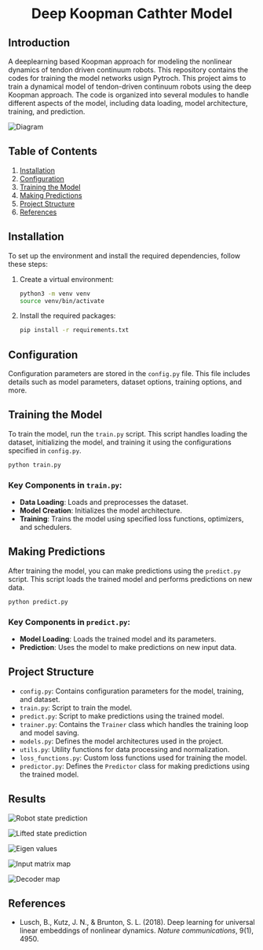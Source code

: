 <div align="center">

# Deep Koopman Cathter Model

</div>

## Introduction
A deeplearning based Koopman approach for modeling the nonlinear dynamics of tendon driven continuum robots.
This repository contains the codes for training the model networks usign Pytroch.
This project aims to train a dynamical model of tendon-driven continuum robots using the deep Koopman approach. The code is organized into several modules to handle different aspects of the model, including data loading, model architecture, training, and prediction.

![Diagram](./figures/Diagram.png)

## Table of Contents

1. [Installation](#installation)
2. [Configuration](#configuration)
3. [Training the Model](#training-the-model)
4. [Making Predictions](#making-predictions)
5. [Project Structure](#project-structure)
6. [References](#references)


## Installation

To set up the environment and install the required dependencies, follow these steps:

1. Create a virtual environment:
    ```bash
    python3 -m venv venv
    source venv/bin/activate
    ```

2. Install the required packages:
    ```bash
    pip install -r requirements.txt
    ```

## Configuration

Configuration parameters are stored in the `config.py` file. This file includes details such as model parameters, dataset options, training options, and more.


## Training the Model

To train the model, run the `train.py` script. This script handles loading the dataset, initializing the model, and training it using the configurations specified in `config.py`.

```bash
python train.py
```

### Key Components in `train.py`:
- **Data Loading**: Loads and preprocesses the dataset.
- **Model Creation**: Initializes the model architecture.
- **Training**: Trains the model using specified loss functions, optimizers, and schedulers.

## Making Predictions

After training the model, you can make predictions using the `predict.py` script. This script loads the trained model and performs predictions on new data.

```bash
python predict.py
```

### Key Components in `predict.py`:
- **Model Loading**: Loads the trained model and its parameters.
- **Prediction**: Uses the model to make predictions on new input data.

## Project Structure

- `config.py`: Contains configuration parameters for the model, training, and dataset.
- `train.py`: Script to train the model.
- `predict.py`: Script to make predictions using the trained model.
- `trainer.py`: Contains the `Trainer` class which handles the training loop and model saving.
- `models.py`: Defines the model architectures used in the project.
- `utils.py`: Utility functions for data processing and normalization.
- `loss_functions.py`: Custom loss functions used for training the model.
- `predictor.py`: Defines the `Predictor` class for making predictions using the trained model.


## Results


![Robot state prediction](./figures/Prediction_States.png)

![Lifted state prediction](./figures/Prediction_Lifted_States.png)

![Eigen values](./figures/Prediction_Eigen.png)

![Input matrix map](./figures/Prediction_B_Matrix.png)

![Decoder map](./figures/Decoder_map.png)


## References

- Lusch, B., Kutz, J. N., & Brunton, S. L. (2018). Deep learning for universal linear embeddings of nonlinear dynamics. *Nature communications*, 9(1), 4950.

